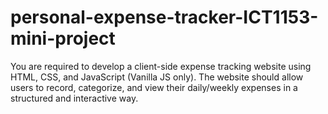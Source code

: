 # personal-expense-tracker-ICT1153-mini-project
You are required to develop a client-side expense tracking website using HTML, CSS, and JavaScript (Vanilla JS only). The website should allow users to record, categorize, and view their daily/weekly expenses in a structured and interactive way.
